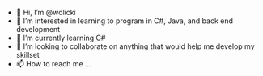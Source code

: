 - 👋 Hi, I’m @wolicki
- 👀 I’m interested in learning to program in C#, Java, and back end development
- 🌱 I’m currently learning C#
- 💞️ I’m looking to collaborate on anything that would help me develop my skillset
- 📫 How to reach me ...

<!---
wolicki/wolicki is a ✨ special ✨ repository because its `README.md` (this file) appears on your GitHub profile.
You can click the Preview link to take a look at your changes.
--->
